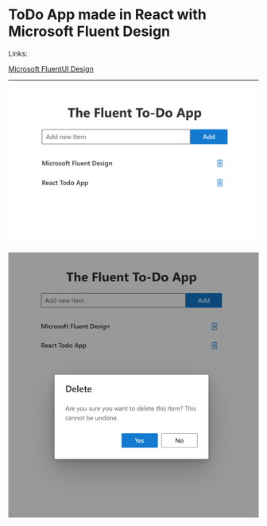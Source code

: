 # ToDo App made in React with Microsoft Fluent Design

Links:

[Microsoft FluentUI Design](https://developer.microsoft.com/en-us/fluentui#/)

---

![Simple App Interface](public/todo-fluentui-react.png)

![Task delete](public/todo-fluentui-react-del.png)
